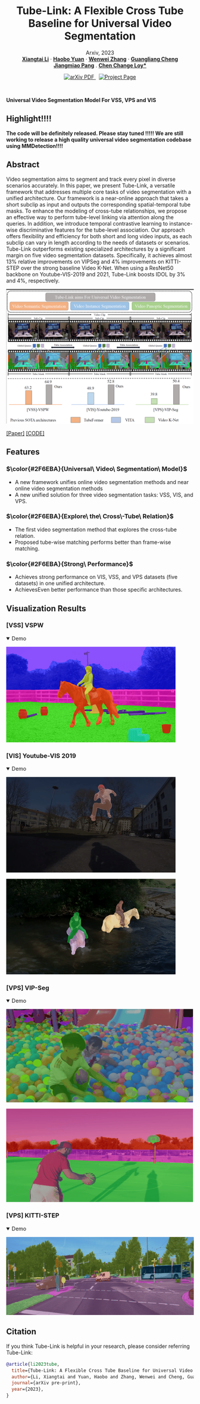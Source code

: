 <br />
<p align="center">
  <h1 align="center">Tube-Link: A Flexible Cross Tube Baseline for Universal Video Segmentation</h1>
  <p align="center">
    Arxiv, 2023
    <br />
    <a href="https://lxtgh.github.io/"><strong>Xiangtai Li</strong></a>
    ·
    <a href="https://yuanhaobo.me/"><strong>Haobo Yuan</strong></a>
    ·
    <a href="https://zhangwenwei.cn/"><strong>Wenwei Zhang</strong></a>
    ·
    <a href="https://sites.google.com/view/guangliangcheng"><strong>Guangliang Cheng</strong></a>
    <br />
    <a href="https://oceanpang.github.io/"><strong>Jiangmiao Pang</strong></a>
    .
    <a href="https://www.mmlab-ntu.com/person/ccloy/"><strong>Chen Change Loy*</strong></a>
  </p>

  <p align="center">
    <a href='https://arxiv.org/abs/2303.12782'>
      <img src='https://img.shields.io/badge/Paper-PDF-green?style=flat&logo=arXiv&logoColor=green' alt='arXiv PDF'>
    </a>
    <a href='' style='padding-left: 0.5rem;'>
      <img src='https://img.shields.io/badge/Project-Page-blue?style=flat&logo=Google%20chrome&logoColor=blue' alt='Project Page'>
    </a>
  </p>
<br />

**Universal Video Segmentation Model For VSS, VPS and VIS**


## Highlight!!!!

**The code will be definitely released. Please stay tuned !!!!! 
We are still working to release a high quality universal video segmentation codebase using MMDetection!!!!**

## Abstract

Video segmentation aims to segment and track every pixel in diverse scenarios accurately. In this paper, we present Tube-Link, a versatile framework that addresses multiple core tasks of video segmentation with a unified architecture. Our framework is a near-online approach that takes a short subclip as input and outputs the corresponding spatial-temporal tube masks. To enhance the modeling of cross-tube relationships, we propose an effective way to perform tube-level linking via attention along the queries. In addition, we introduce temporal contrastive learning to instance-wise discriminative features for the tube-level association. Our approach offers flexibility and efficiency for both short and long video inputs, as each subclip can vary in length according to the needs of datasets or scenarios. Tube-Link outperforms existing specialized architectures by a significant margin on five video segmentation datasets. Specifically, it achieves almost 13% relative improvements on VIPSeg and 4% improvements on KITTI-STEP over the strong baseline Video K-Net. When using a ResNet50 backbone on Youtube-VIS-2019 and 2021, Tube-Link boosts IDOL by 3% and 4%, respectively.



![teaser](./assets/figs/teaser.png)


[[Paper]]() [[CODE]](https://github.com/lxtGH/Tube-Link)


## Features

### $\color{#2F6EBA}{Universal\ Video\ Segmentation\ Model}$ 

- A new framework unifies online video segmentation methods and near online video segmentation methods
- A new unified solution for three video segmentation tasks: VSS, VIS, and VPS.

### $\color{#2F6EBA}{Explore\ the\ Cross\-Tube\ Relation}$ 

- The first video segmentation method that explores the cross-tube relation.
- Proposed tube-wise matching performs better than frame-wise matching.

### $\color{#2F6EBA}{Strong\ Performance}$  
- Achieves strong performance on VIS, VSS, and VPS datasets (five datasets) in one unified architecture.
- AchievesEven better performance than those specific architectures.


## Visualization Results
### [VSS] VSPW
<details open>
<summary>Demo</summary>

![vss_demo](assets/figs/vss/vspw.gif)

</details>

### [VIS] Youtube-VIS 2019
<details open>
<summary>Demo</summary>

![vis_demo_1](assets/figs/vis/vis_001.gif) 

![vis_demo_2](assets/figs/vis/vis_002.gif)

</details>

### [VPS] VIP-Seg

<details open>
<summary>Demo</summary>

![vps_demo_1](assets/figs/vps/vps_01.gif) 

![vps_demo_2](assets/figs/vps/vps_02.gif)

</details>

### [VPS] KITTI-STEP
<details open>
<summary>Demo</summary>

![vps_demo_3](assets/figs/vps/vps_03.gif)

</details>



## Citation
If you think Tube-Link is helpful in your research, please consider referring Tube-Link:
```bibtex
@article{li2023tube,
  title={Tube-Link: A Flexible Cross Tube Baseline for Universal Video Segmentation},
  author={Li, Xiangtai and Yuan, Haobo and Zhang, Wenwei and Cheng, Guangliang and Pang, Jiangmiao and Loy, Chen Change},
  journal={arXiv pre-print},
  year={2023},
}
```
